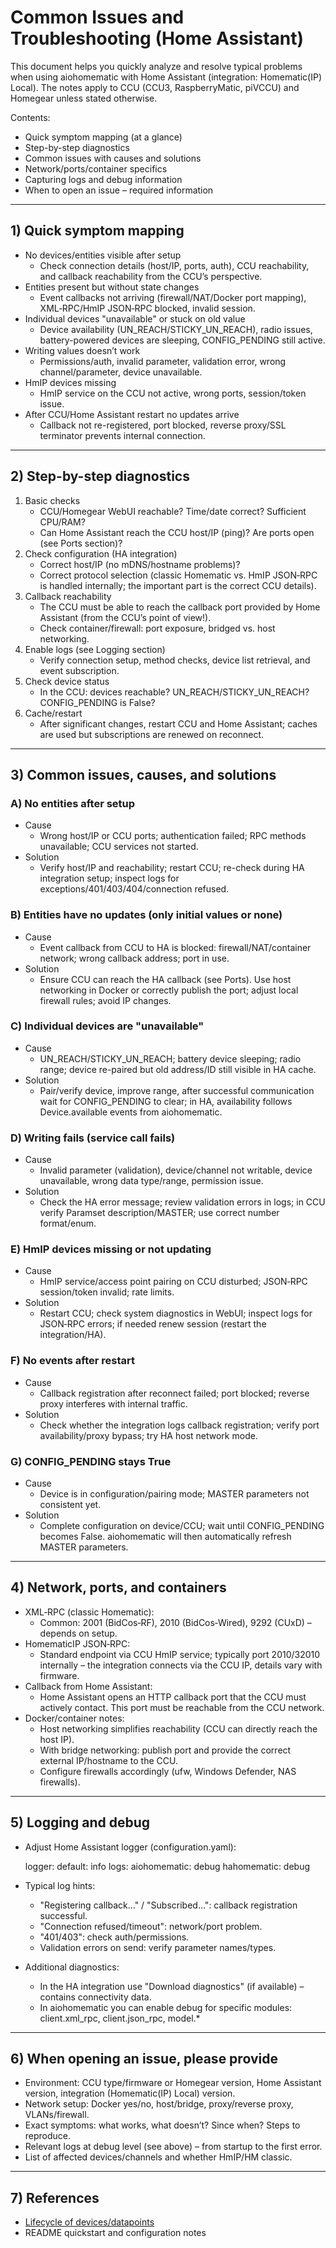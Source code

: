 # Common Issues and Troubleshooting (Home Assistant)

This document helps you quickly analyze and resolve typical problems when using aiohomematic with Home Assistant (integration: Homematic(IP) Local). The notes apply to CCU (CCU3, RaspberryMatic, piVCCU) and Homegear unless stated otherwise.

Contents:

- Quick symptom mapping (at a glance)
- Step-by-step diagnostics
- Common issues with causes and solutions
- Network/ports/container specifics
- Capturing logs and debug information
- When to open an issue – required information

---

## 1) Quick symptom mapping

- No devices/entities visible after setup
  - Check connection details (host/IP, ports, auth), CCU reachability, and callback reachability from the CCU’s perspective.
- Entities present but without state changes
  - Event callbacks not arriving (firewall/NAT/Docker port mapping), XML‑RPC/HmIP JSON‑RPC blocked, invalid session.
- Individual devices "unavailable" or stuck on old value
  - Device availability (UN_REACH/STICKY_UN_REACH), radio issues, battery-powered devices are sleeping, CONFIG_PENDING still active.
- Writing values doesn’t work
  - Permissions/auth, invalid parameter, validation error, wrong channel/parameter, device unavailable.
- HmIP devices missing
  - HmIP service on the CCU not active, wrong ports, session/token issue.
- After CCU/Home Assistant restart no updates arrive
  - Callback not re-registered, port blocked, reverse proxy/SSL terminator prevents internal connection.

---

## 2) Step-by-step diagnostics

1. Basic checks
   - CCU/Homegear WebUI reachable? Time/date correct? Sufficient CPU/RAM?
   - Can Home Assistant reach the CCU host/IP (ping)? Are ports open (see Ports section)?
2. Check configuration (HA integration)
   - Correct host/IP (no mDNS/hostname problems)?
   - Correct protocol selection (classic Homematic vs. HmIP JSON‑RPC is handled internally; the important part is the correct CCU details).
3. Callback reachability
   - The CCU must be able to reach the callback port provided by Home Assistant (from the CCU’s point of view!).
   - Check container/firewall: port exposure, bridged vs. host networking.
4. Enable logs (see Logging section)
   - Verify connection setup, method checks, device list retrieval, and event subscription.
5. Check device status
   - In the CCU: devices reachable? UN_REACH/STICKY_UN_REACH? CONFIG_PENDING is False?
6. Cache/restart
   - After significant changes, restart CCU and Home Assistant; caches are used but subscriptions are renewed on reconnect.

---

## 3) Common issues, causes, and solutions

### A) No entities after setup

- Cause
  - Wrong host/IP or CCU ports; authentication failed; RPC methods unavailable; CCU services not started.
- Solution
  - Verify host/IP and reachability; restart CCU; re-check during HA integration setup; inspect logs for exceptions/401/403/404/connection refused.

### B) Entities have no updates (only initial values or none)

- Cause
  - Event callback from CCU to HA is blocked: firewall/NAT/container network; wrong callback address; port in use.
- Solution
  - Ensure CCU can reach the HA callback (see Ports). Use host networking in Docker or correctly publish the port; adjust local firewall rules; avoid IP changes.

### C) Individual devices are "unavailable"

- Cause
  - UN_REACH/STICKY_UN_REACH; battery device sleeping; radio range; device re-paired but old address/ID still visible in HA cache.
- Solution
  - Pair/verify device, improve range, after successful communication wait for CONFIG_PENDING to clear; in HA, availability follows Device.available events from aiohomematic.

### D) Writing fails (service call fails)

- Cause
  - Invalid parameter (validation), device/channel not writable, device unavailable, wrong data type/range, permission issue.
- Solution
  - Check the HA error message; review validation errors in logs; in CCU verify Paramset description/MASTER; use correct number format/enum.

### E) HmIP devices missing or not updating

- Cause
  - HmIP service/access point pairing on CCU disturbed; JSON‑RPC session/token invalid; rate limits.
- Solution
  - Restart CCU; check system diagnostics in WebUI; inspect logs for JSON‑RPC errors; if needed renew session (restart the integration/HA).

### F) No events after restart

- Cause
  - Callback registration after reconnect failed; port blocked; reverse proxy interferes with internal traffic.
- Solution
  - Check whether the integration logs callback registration; verify port availability/proxy bypass; try HA host network mode.

### G) CONFIG_PENDING stays True

- Cause
  - Device is in configuration/pairing mode; MASTER parameters not consistent yet.
- Solution
  - Complete configuration on device/CCU; wait until CONFIG_PENDING becomes False. aiohomematic will then automatically refresh MASTER parameters.

---

## 4) Network, ports, and containers

- XML‑RPC (classic Homematic):
  - Common: 2001 (BidCos‑RF), 2010 (BidCos‑Wired), 9292 (CUxD) – depends on setup.
- HomematicIP JSON‑RPC:
  - Standard endpoint via CCU HmIP service; typically port 2010/32010 internally – the integration connects via the CCU IP, details vary with firmware.
- Callback from Home Assistant:
  - Home Assistant opens an HTTP callback port that the CCU must actively contact. This port must be reachable from the CCU network.
- Docker/container notes:
  - Host networking simplifies reachability (CCU can directly reach the host IP).
  - With bridge networking: publish port and provide the correct external IP/hostname to the CCU.
  - Configure firewalls accordingly (ufw, Windows Defender, NAS firewalls).

---

## 5) Logging and debug

- Adjust Home Assistant logger (configuration.yaml):

  logger:
  default: info
  logs:
  aiohomematic: debug
  hahomematic: debug

- Typical log hints:

  - "Registering callback…" / "Subscribed…": callback registration successful.
  - "Connection refused/timeout": network/port problem.
  - "401/403": check auth/permissions.
  - Validation errors on send: verify parameter names/types.

- Additional diagnostics:
  - In the HA integration use "Download diagnostics" (if available) – contains connectivity data.
  - In aiohomematic you can enable debug for specific modules: client.xml_rpc, client.json_rpc, model.\*

---

## 6) When opening an issue, please provide

- Environment: CCU type/firmware or Homegear version, Home Assistant version, integration (Homematic(IP) Local) version.
- Network setup: Docker yes/no, host/bridge, proxy/reverse proxy, VLANs/firewall.
- Exact symptoms: what works, what doesn’t? Since when? Steps to reproduce.
- Relevant logs at debug level (see above) – from startup to the first error.
- List of affected devices/channels and whether HmIP/HM classic.

---

## 7) References

- [Lifecycle of devices/datapoints](docs/homeassistant_lifecycle.md)
- README quickstart and configuration notes
